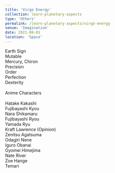 ```yaml
---
title: 'Virgo Energy'
collection: learn-planetary-aspects
type: 'Others'
permalink: /learn-planetary-aspects/virgo-energy
venue: 'Imagination'
date: 2021-08-01
location: 'Space'
---
```


Earth Sign \
Mutable \
Mercury, Chiron \
Precision \
Order \
Perfection \
Dexterity \
\
Anime Characters \
\
Hatake Kakashi \
Fujibayashi Kyou \
Nara Shikamaru \
Fujibayashi Ryou \
Yamada Ryu \
Kraft Lawrence (Opinion) \
Zenitsu Agatsuma \
Odagiri Nene \
Iguro Obanai \
Gyomei Himejima \
Nate River \
Zoe Hange \
Temari
